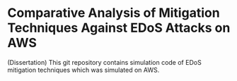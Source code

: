 # Comparative Analysis of Mitigation Techniques Against EDoS Attacks on AWS
(Dissertation) This git repository contains simulation code of EDoS mitigation techniques which was simulated on AWS.  
